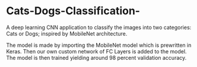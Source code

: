 # Cats-Dogs-Classification-

A deep learning CNN application to classify the images into two categories: Cats or Dogs; inspired by MobileNet architecture.

The model is made by importing the MobileNet model which is prewritten in Keras. Then our own custom network of FC Layers is added to the model. The model is then trained yielding around 98 percent validation accuracy.

